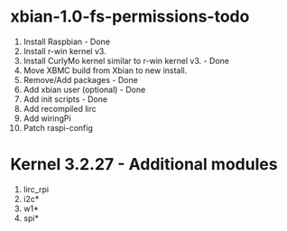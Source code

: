 xbian-1.0-fs-permissions-todo
=============================
1. Install Raspbian - Done
2. Install r-win kernel v3.
2. Install CurlyMo kernel similar to r-win kernel v3. - Done
3. Move XBMC build from Xbian to new install.
4. Remove/Add packages - Done
5. Add xbian user (optional) - Done
6. Add init scripts - Done
7. Add recompiled lirc
8. Add wiringPi
9. Patch raspi-config

Kernel 3.2.27 - Additional modules
=================================
1. lirc_rpi
2. i2c*
3. w1*
4. spi*

